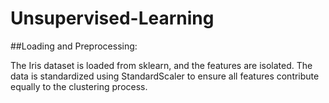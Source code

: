 # Unsupervised-Learning

##Loading and Preprocessing:

The Iris dataset is loaded from sklearn, and the features are isolated.
The data is standardized using StandardScaler to ensure all features contribute equally to the clustering process.
